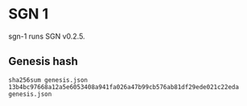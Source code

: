 # SGN 1

sgn-1 runs SGN v0.2.5.

## Genesis hash

```shellscript
sha256sum genesis.json
13b4bc97668a12a5e6053408a941fa026a47b99cb576ab81df29ede021c22eda  genesis.json
```
